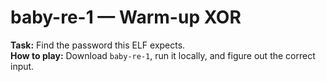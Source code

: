 # baby-re-1 — Warm-up XOR

**Task:** Find the password this ELF expects.  
**How to play:** Download `baby-re-1`, run it locally, and figure out the correct input.

